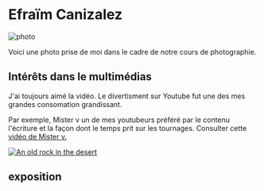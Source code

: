 # Efraïm Canizalez

![photo](exercice01/photo/photodemoi.JPG)

Voici une photo prise de moi dans le cadre de notre cours de photographie.
## Intérêts dans le multimédias
J'ai toujours aimé la vidéo. Le divertisment sur Youtube fut une des mes grandes consomation grandissant. 

Par exemple, Mister v un de mes youtubeurs préféré par le contenu l'écriture et la façon dont le temps prit sur les tournages.
Consulter cette [vidéo de Mister v.](https://www.youtube.com/watch?v=cwxOXJeZ5sk) 

[![An old rock in the desert](/assets/photo/photodemoi.jpg)](https://www.youtube.com/@mistervofficial)

## exposition 

